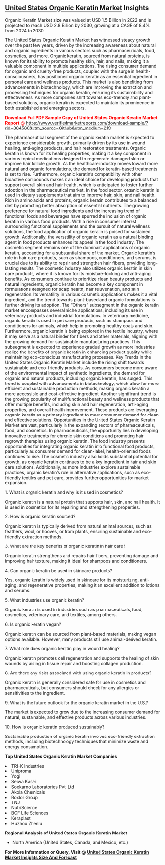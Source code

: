 <h2><a href="https://www.verifiedmarketreports.com/download-sample/?rid=384580&amp;utm_source=Github&amp;utm_medium=219" target="_blank">United States Organic Keratin Market</a> Insights</h2><p>Organic Keratin Market size was valued at USD 1.5 Billion in 2022 and is projected to reach USD 2.8 Billion by 2030, growing at a CAGR of 8.4% from 2024 to 2030.</p><p> <p>The United States Organic Keratin Market has witnessed steady growth over the past few years, driven by the increasing awareness about natural and organic ingredients in various sectors such as pharmaceuticals, food, cosmetics, and more. Organic keratin, sourced from natural proteins, is known for its ability to promote healthy skin, hair, and nails, making it a valuable component in multiple applications. The rising consumer demand for organic and cruelty-free products, coupled with the surge in health-consciousness, has positioned organic keratin as an essential ingredient in personal care and wellness products. This market is also benefiting from advancements in biotechnology, which are improving the extraction and processing techniques for organic keratin, ensuring its sustainability and effectiveness. As more companies shift towards eco-friendly and plant-based solutions, organic keratin is expected to maintain its prominence in both established and emerging sectors. <p><span class=""><span style="color: #ff0000;"><strong>Download Full PDF Sample Copy of United States Organic Keratin Market Report</strong> @ </span><a href="https://www.verifiedmarketreports.com/download-sample/?rid=384580&amp;utm_source=Github&amp;utm_medium=219" target="_blank">https://www.verifiedmarketreports.com/download-sample/?rid=384580&amp;utm_source=Github&amp;utm_medium=219</a></span></p> The pharmaceutical segment of the organic keratin market is expected to experience considerable growth, primarily driven by its use in wound healing, anti-aging products, and hair restoration treatments. Organic keratin is known for its healing properties, making it a key component in various topical medications designed to regenerate damaged skin or improve hair follicle growth. As the healthcare industry moves toward more natural and organic formulations, the demand for keratin-based treatments is set to rise. Furthermore, organic keratin’s compatibility with other bioactive compounds makes it an ideal choice for developing products that support overall skin and hair health, which is anticipated to foster further adoption in the pharmaceutical market. In the food sector, organic keratin is used in dietary supplements that aim to improve hair, skin, and nail health. Rich in amino acids and proteins, organic keratin contributes to a balanced diet by promoting better absorption of essential nutrients. The growing preference for natural food ingredients and the increasing trend of functional foods and beverages have spurred the inclusion of organic keratin in various food products. With a rise in consumer interest surrounding functional supplements and the pursuit of natural wellness solutions, the food application of organic keratin is poised for sustained growth. Additionally, the versatility of organic keratin as a natural binding agent in food products enhances its appeal in the food industry. The cosmetic segment remains one of the dominant applications of organic keratin, accounting for a substantial share of the market. Organic keratin’s role in hair care products, such as shampoos, conditioners, and serums, is crucial due to its ability to repair and strengthen hair fibers, providing long-lasting results. The cosmetic industry also utilizes organic keratin in skin care products, where it is known for its moisture-locking and anti-aging benefits. As consumers continue to prioritize clean beauty products and natural ingredients, organic keratin has become a key component in formulations designed for scalp health, hair rejuvenation, and skin regeneration. Its versatility in various cosmetic applications makes it a vital ingredient, and the trend towards plant-based and organic formulations is further driving its adoption. The “Others” subsegment in the organic keratin market encompasses several niche applications, including its use in veterinary products and industrial formulations. In veterinary medicine, organic keratin is used in pet care products, such as shampoos and conditioners for animals, which help in promoting healthy coats and skin. Furthermore, organic keratin is being explored in the textile industry, where it may serve as a natural binder for fibers and other materials, aligning with the growing demand for sustainable manufacturing practices. This subsegment is expected to experience gradual growth as more industries realize the benefits of organic keratin in enhancing product quality while maintaining eco-conscious manufacturing processes. Key Trends in the United States Organic Keratin Market include the rising shift towards sustainable and eco-friendly products. As consumers become more aware of the environmental impact of synthetic ingredients, the demand for organic and natural products, including organic keratin, has surged. This trend is coupled with advancements in biotechnology, which allow for more efficient and sustainable production methods, making organic keratin a more accessible and cost-effective ingredient. Another significant trend is the growing popularity of multifunctional beauty and wellness products that offer multiple benefits, including skin and hair regeneration, anti-aging properties, and overall health improvement. These products are leveraging organic keratin as a primary ingredient to meet consumer demand for clean and effective solutions. Opportunities in the United States Organic Keratin Market are vast, particularly in the expanding sectors of pharmaceuticals, food, and cosmetics. In pharmaceuticals, the opportunity lies in developing innovative treatments for chronic skin conditions and promoting hair regrowth therapies using organic keratin. The food industry presents opportunities for integrating organic keratin into functional food products, particularly as consumer demand for clean-label, health-oriented foods continues to rise. The cosmetic industry also holds substantial potential for growth, as organic keratin continues to be a key ingredient in hair and skin care solutions. Additionally, as more industries explore sustainable practices, organic keratin’s role in alternative applications, such as eco-friendly textiles and pet care, provides further opportunities for market expansion. <p>1. What is organic keratin and why is it used in cosmetics? </p> <p>Organic keratin is a natural protein that supports hair, skin, and nail health. It is used in cosmetics for its repairing and strengthening properties.</p> <p>2. How is organic keratin sourced? </p> <p>Organic keratin is typically derived from natural animal sources, such as feathers, wool, or hooves, or from plants, ensuring sustainable and eco-friendly extraction methods.</p> <p>3. What are the key benefits of organic keratin in hair care? </p> <p>Organic keratin strengthens and repairs hair fibers, preventing damage and improving hair texture, making it ideal for shampoos and conditioners.</p> <p>4. Can organic keratin be used in skincare products? </p> <p>Yes, organic keratin is widely used in skincare for its moisturizing, anti-aging, and regenerative properties, making it an excellent addition to lotions and serums.</p> <p>5. What industries use organic keratin? </p> <p>Organic keratin is used in industries such as pharmaceuticals, food, cosmetics, veterinary care, and textiles, among others.</p> <p>6. Is organic keratin vegan? </p> <p>Organic keratin can be sourced from plant-based materials, making vegan options available. However, many products still use animal-derived keratin.</p> <p>7. What role does organic keratin play in wound healing? </p> <p>Organic keratin promotes cell regeneration and supports the healing of skin wounds by aiding in tissue repair and boosting collagen production.</p> <p>8. Are there any risks associated with using organic keratin in products? </p> <p>Organic keratin is generally considered safe for use in cosmetics and pharmaceuticals, but consumers should check for any allergies or sensitivities to the ingredient.</p> <p>9. What is the future outlook for the organic keratin market in the U.S.? </p> <p>The market is expected to grow due to the increasing consumer demand for natural, sustainable, and effective products across various industries.</p> <p>10. How is organic keratin produced sustainably? </p> <p>Sustainable production of organic keratin involves eco-friendly extraction methods, including biotechnology techniques that minimize waste and energy consumption.</p> </p><p><strong>Top United States Organic Keratin Market Companies</strong></p><div data-test-id=""><p><li>TRI-K Industries</li><li> Uniproma</li><li> Yogi</li><li> Seiwa Kasei</li><li> Soekarno Laboratories Pvt. Ltd</li><li> Akola Chemicals</li><li> Roxlor Group</li><li> TNJ</li><li> NutriScience</li><li> BCF Life Sciences</li><li> Keraplast</li><li> Huzhou Zhenlu</li></p><div><strong>Regional Analysis of&nbsp;United States Organic Keratin Market</strong></div><ul><li dir="ltr"><p dir="ltr">North America&nbsp;(United States, Canada, and Mexico, etc.)</p></li></ul><p><strong>For More Information or Query, Visit @&nbsp;</strong><strong><a href="https://www.verifiedmarketreports.com/product/organic-keratin-market/?utm_source=Github&amp;utm_medium=219" target="_blank">United States Organic Keratin Market Insights Size And Forecast</a></strong></p></div>
